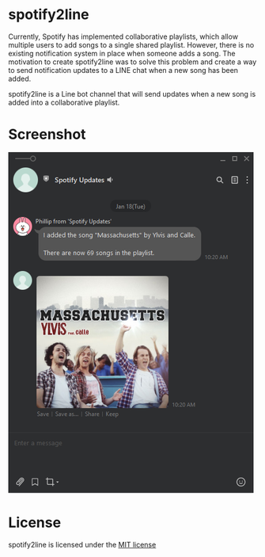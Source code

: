 # spotify2line

Currently, Spotify has implemented collaborative playlists, which allow multiple users to add songs to a single shared playlist. However, there is no existing notification system in place when someone adds a song. The motivation to create spotify2line was to solve this problem and create a way to send notification updates to a LINE chat when a new song has been added.

spotify2line is a Line bot channel that will send updates when a new song is added into a collaborative playlist.

# Screenshot
![spotify2line demo screenshot](https://github.com/philliplam8/spotify2line/blob/main/spotify2line-demo-screenshot.png)

# License
spotify2line is licensed under the [MIT license](https://github.com/philliplam8/spotify2line/blob/main/LICENSE.txt)
